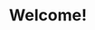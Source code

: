 <head>
  <style>
    h1 {
      text-align: center;
    }
  </style>
</head>

<body>
  <h1>Welcome!</h1>
</body>
